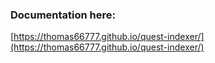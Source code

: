### Documentation here:
[https://thomas66777.github.io/quest-indexer/](https://thomas66777.github.io/quest-indexer/)